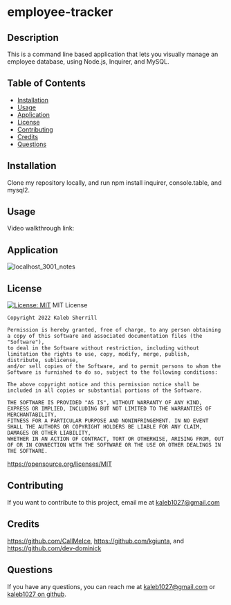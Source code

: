 # employee-tracker




  
  
  ## Description

  This is a command line based application that lets you visually manage an employee database, using Node.js, Inquirer, and MySQL.

  ## Table of Contents
  - [Installation](#installation)
  - [Usage](#usage)
  - [Application](#application)
  - [License](#license)
  - [Contributing](#contributing)
  - [Credits](#credits)
  - [Questions](#questions)

  
  ## Installation 

  Clone my repository locally, and run npm install inquirer, console.table, and mysql2.

  ## Usage

  Video walkthrough link:
  
  ## Application
 ![localhost_3001_notes](https://user-images.githubusercontent.com/88510725/163471684-69f95a5d-7397-420d-97ee-d2ad0a942bdc.png)
 
 
  ## License
  [![License: MIT](https://img.shields.io/badge/License-MIT-yellow.svg)](https://opensource.org/licenses/MIT)
  MIT License


    Copyright 2022 Kaleb Sherrill

    Permission is hereby granted, free of charge, to any person obtaining a copy of this software and associated documentation files (the "Software"),
    to deal in the Software without restriction, including without limitation the rights to use, copy, modify, merge, publish, distribute, sublicense,
    and/or sell copies of the Software, and to permit persons to whom the Software is furnished to do so, subject to the following conditions:

    The above copyright notice and this permission notice shall be included in all copies or substantial portions of the Software.

    THE SOFTWARE IS PROVIDED "AS IS", WITHOUT WARRANTY OF ANY KIND, EXPRESS OR IMPLIED, INCLUDING BUT NOT LIMITED TO THE WARRANTIES OF MERCHANTABILITY,
    FITNESS FOR A PARTICULAR PURPOSE AND NONINFRINGEMENT. IN NO EVENT SHALL THE AUTHORS OR COPYRIGHT HOLDERS BE LIABLE FOR ANY CLAIM, DAMAGES OR OTHER LIABILITY,
    WHETHER IN AN ACTION OF CONTRACT, TORT OR OTHERWISE, ARISING FROM, OUT OF OR IN CONNECTION WITH THE SOFTWARE OR THE USE OR OTHER DEALINGS IN THE SOFTWARE.


  https://opensource.org/licenses/MIT
  
  

  ## Contributing

  If you want to contribute to this project, email me at kaleb1027@gmail.com

  ## Credits
  https://github.com/CallMeIce, https://github.com/kgiunta, and https://github.com/dev-dominick

  ## Questions
  If you have any questions, you can reach me at kaleb1027@gmail.com or [kaleb1027 on github]("https://github.com/kaleb1027").
